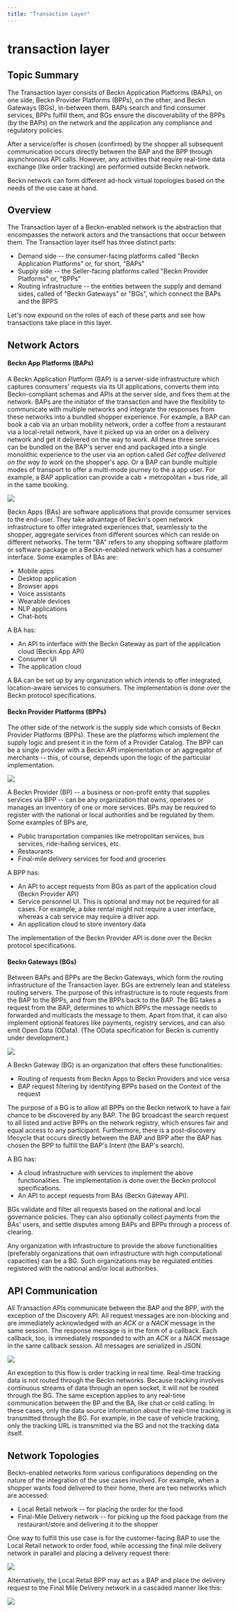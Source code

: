 ```yaml
---
title: "Transaction Layer"
---
```


transaction layer
===================

Topic Summary
---------

The Transaction layer consists of Beckn Application Platforms (BAPs), on one side, Beckn Provider Platforms (BPPs), on the other, and Beckn Gateways (BGs), in-between them. BAPs search and find consumer services, BPPs fulfill them, and BGs ensure the discoverability of the BPPs (by the BAPs) on the network and the application any compliance and regulatory policies.

After a service/offer is chosen (confirmed) by the shopper all subsequent communication occurs directly between the BAP and the BPP through asynchronous API calls. However, any activities that require real-time data exchange (like order tracking) are performed outside Beckn network.

Beckn network can form different ad-hock virtual topologies based on the needs of the use case at hand.

Overview
---------

The Transaction layer of a Beckn-enabled network is the abstraction that encompasses the network actors and the transactions that occur between them. The Transaction layer itself has three distinct parts:

-   Demand side -- the consumer-facing platforms called "Beckn Application Platforms" or, for short, "BAPs"
-   Supply side -- the Seller-facing platforms called "Beckn Provider Platforms" or, "BPPs" 
-   Routing infrastructure -- the entities between the supply and demand sides, called of "Beckn Gateways" or "BGs", which connect the BAPs and the BPPS

Let's now expound on the roles of each of these parts and see how transactions take place in this layer.

Network Actors
---------

#### Beckn App Platforms (BAPs) 

A Beckn Application Platform (BAP) is a server-side infrastructure which captures consumers' requests via its UI applications, converts them into Beckn-compliant schemas and APIs at the server side, and fires them at the network. BAPs are the initiator of the transaction and have the flexibility to communicate with multiple networks and integrate the responses from these networks into a bundled shopper experience. For example, a BAP can book a cab via an urban mobility network, order a coffee from a restaurant via a local-retail network, have it picked up via an order on a delivery network and get it delivered on the way to work. All these three services can be bundled on the BAP's server end and packaged into a single monolithic experience to the user via an option called *Get coffee delivered on the way to work* on the shopper's app. Or a BAP can bundle multiple modes of transport to offer a multi-mode journey to the a app user. For example, a BAP application can provide a cab + metropolitan + bus ride, all in the same booking.

![](https://developers.becknprotocol.io/wp-content/uploads/2021/09/BecknApp.png)

Beckn Apps (BAs) are software applications that provide consumer services to the end-user. They take advantage of Beckn's open network infrastructure to offer integrated experiences that, seamlessly to the shopper, aggregate services from different sources which can reside on different networks. The term "BA" refers to any shopping software platform or software package on a Beckn-enabled network which has a consumer interface. Some examples of BAs are:

-   Mobile apps
-   Desktop application
-   Browser apps
-   Voice assistants
-   Wearable devices
-   NLP applications
-   Chat-bots

A BA has:

-   An API to interface with the Beckn Gateway as part of the application cloud (Beckn App API)
-   Consumer UI
-   The application cloud

A BA can be set up by any organization which intends to offer integrated, location-aware services to consumers. The implementation is done over the Beckn protocol specifications.

#### Beckn Provider Platforms (BPPs)

The other side of the network is the supply side which consists of Beckn Provider Platforms (BPPs). These are the platforms which implement the supply logic and present it in the form of a Provider Catalog. The BPP can be a single provider with a Beckn API implementation or an aggregator of merchants -- this, of course, depends upon the logic of the particular implementation.

![](https://developers.becknprotocol.io/wp-content/uploads/2021/09/BecknProvider.png)

A Beckn Provider (BP) -- a business or non-profit entity that supplies services via BPP -- can be any organization that owns, operates or manages an inventory of one or more services. BPs may be required to register with the national or local authorities and be regulated by them. Some examples of BPs are,

-   Public transportation companies like metropolitan services, bus services, ride-hailing services, etc.
-   Restaurants
-   Final-mile delivery services for food and groceries

A BPP has:

-   An API to accept requests from BGs as part of the application cloud (Beckn Provider API)
-   Service personnel UI. This is optional and may not be required for all cases. For example, a bike rental might not require a user interface, whereas a cab service may require a driver app.
-   An application cloud to store inventory data

The implementation of the Beckn Provider API is done over the Beckn protocol specifications.

#### Beckn Gateways (BGs)

Between BAPs and BPPs are the Beckn Gateways, which form the routing infrastructure of the Transaction layer. BGs are extremely lean and stateless routing servers. The purpose of this infrastructure is to route requests from the BAP to the BPPs, and from the BPPs back to the BAP. The BG takes a request from the BAP, determines to which BPPs the message needs to forwarded and multicasts the message to them. Apart from that, it can also implement optional features like payments, registry services, and can also emit Open Data (OData). (The OData specification for Beckn is currently under development.)

![](https://developers.becknprotocol.io/wp-content/uploads/2021/08/beckn-gateway.jpg)

A Beckn Gateway (BG) is an organization that offers these functionalities:

-   Routing of requests from Beckn Apps to Beckn Providers and vice versa
-   BAP request filtering by identifying BPPs based on the Context of the request

The purpose of a BG is to allow all BPPs on the Beckn network to have a fair chance to be discovered by any BAP. The BG broadcast the search request to all listed and active BPPs on the network registry, which ensures fair and equal access to any participant. Furthermore, there is a post-discovery lifecycle that occurs directly between the BAP and BPP after the BAP has chosen the BPP to fulfill the BAP's Intent (the BAP's search).

A BG has:

-   A cloud infrastructure with services to implement the above functionalities. The implementation is done over the Beckn protocol specifications.
-   An API to accept requests from BAs (Beckn Gateway API).

BGs validate and filter all requests based on the national and local governance policies. They can also optionally collect payments from the BAs' users, and settle disputes among BAPs and BPPs through a process of clearing.

Any organization with infrastructure to provide the above functionalities (preferably organizations that own infrastructure with high computational capacities) can be a BG. Such organizations may be regulated entities registered with the national and/or local authorities.

API Communication
---------

All Transaction APIs communicate between the BAP and the BPP, with the exception of the Discovery API. All request messages are non-blocking and are immediately acknowledged with an *ACK* or a *NACK* message in the same session. The response message is in the form of a callback. Each callback, too, is immediately responded to with an *ACK* or a *NACK* message in the same callback session. All messages are serialized in JSON.

![](https://developers.becknprotocol.io/wp-content/uploads/2021/09/api-communication.png)

An exception to this flow is order tracking in real time. Real-time tracking data is not routed through the Beckn networks. Because tracking involves continuous streams of data through an open socket, it will not be routed through the BG. The same exception applies to any real-time communication between the BP and the BA, like chat or cold calling. In these cases, only the data source information about the real-time tracking is transmitted through the BG. For example, in the case of vehicle tracking, only the tracking URL is transmitted via the BG and not the tracking data itself.

Network Topologies
---------

Beckn-enabled networks form various configurations depending on the nature of the integration of the use cases involved. For example, when a shopper wants food delivered to their home, there are two networks which are accessed:

-   Local Retail network -- for placing the order for the food
-   Final-Mile Delivery network -- for picking up the food package from the restaurant/store and delivering it to the shopper

One way to fulfill this use case is for the customer-facing BAP to use the Local Retail network to order food, while accessing the final mile delivery network in parallel and placing a delivery request there:

![](https://developers.becknprotocol.io/wp-content/uploads/2021/08/network-topologist.jpg)

Alternatively, the Local Retail BPP may act as a BAP and place the delivery request to the Final Mile Delivery network in a cascaded manner like this:

![](https://developers.becknprotocol.io/wp-content/uploads/2021/08/network-topologist-2.jpg)